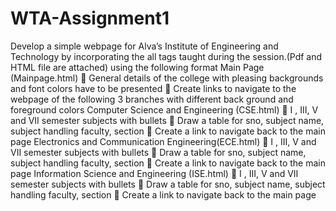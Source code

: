 # WTA-Assignment1
Develop a simple webpage for Alva’s Institute of Engineering and Technology by incorporating the all tags taught during the session.(Pdf and HTML file are attached) using the following format 
Main Page (Mainpage.html) 
 General details of the college with pleasing backgrounds and font colors 
have to be presented 
 Create links to navigate to the webpage of the following 3 branches with 
different back ground and foreground colors 
Computer Science and Engineering (CSE.html) 
 I , III, V and VII semester subjects with bullets 
 Draw a table for sno, subject name, subject handling faculty, section 
 Create a link to navigate back to the main page 
Electronics and Communication Engineering(ECE.html) 
 I , III, V and VII semester subjects with bullets 
 Draw a table for sno, subject name, subject handling faculty, section 
 Create a link to navigate back to the main page 
Information Science and Engineering (ISE.html) 
 I , III, V and VII semester subjects with bullets 
 Draw a table for sno, subject name, subject handling faculty, section 
 Create a link to navigate back to the main page 
